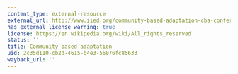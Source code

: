 ```yaml
---
content_type: external-resource
external_url: http://www.iied.org/community-based-adaptation-cba-conference-archive
has_external_license_warning: true
license: https://en.wikipedia.org/wiki/All_rights_reserved
status: ''
title: Community based adaptation
uid: 2c35d110-cb2d-4615-b4e3-56076fc85633
wayback_url: ''
---
```

